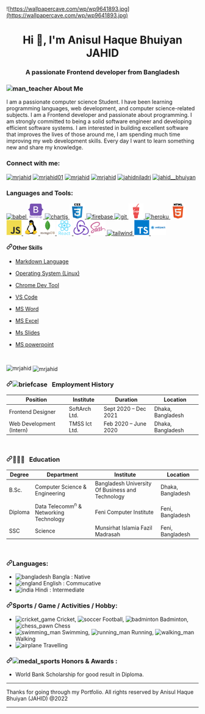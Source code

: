 ![https://wallpapercave.com/wp/wp9641893.jpg](https://wallpapercave.com/wp/wp9641893.jpg)

<h1 align="center">Hi 👋, I'm Anisul Haque Bhuiyan JAHID</h1>
<h3 align="center">A passionate Frontend developer from Bangladesh</h3>

### ![man_teacher](https://github.githubassets.com/images/icons/emoji/unicode/1f468-1f3eb.png)  About Me

I am a passionate computer science Student. I have been learning programming languages, web development, and computer science-related subjects. I am a Frontend developer and passionate about programming. I am strongly committed to being a solid software engineer and developing efficient software systems. I am interested in building excellent software that improves the lives of those around me, I am spending much time improving my web development skills. Every day I want to learn something new and share my knowledge.



<h3 align="left">Connect with me:</h3>
<p align="left">
<a href="https://dev.to/mrjahid" target="blank"><img align="center" src="https://raw.githubusercontent.com/rahuldkjain/github-profile-readme-generator/master/src/images/icons/Social/devto.svg" alt="mrjahid" height="30" width="40" /></a>
<a href="https://twitter.com/mrjahid01" target="blank"><img align="center" src="https://raw.githubusercontent.com/rahuldkjain/github-profile-readme-generator/master/src/images/icons/Social/twitter.svg" alt="mrjahid01" height="30" width="40" /></a>
<a href="https://linkedin.com/in/mrjahid" target="blank"><img align="center" src="https://raw.githubusercontent.com/rahuldkjain/github-profile-readme-generator/master/src/images/icons/Social/linked-in-alt.svg" alt="mrjahid" height="30" width="40" /></a>
<a href="https://stackoverflow.com/users/mrjahid" target="blank"><img align="center" src="https://raw.githubusercontent.com/rahuldkjain/github-profile-readme-generator/master/src/images/icons/Social/stack-overflow.svg" alt="mrjahid" height="30" width="40" /></a>
<a href="https://fb.com/jahidniladri" target="blank"><img align="center" src="https://raw.githubusercontent.com/rahuldkjain/github-profile-readme-generator/master/src/images/icons/Social/facebook.svg" alt="jahidniladri" height="30" width="40" /></a>
<a href="https://instagram.com/jahid__bhuiyan" target="blank"><img align="center" src="https://raw.githubusercontent.com/rahuldkjain/github-profile-readme-generator/master/src/images/icons/Social/instagram.svg" alt="jahid__bhuiyan" height="30" width="40" /></a>

</p>


<h3 align="left">Languages and Tools:</h3>
<p align="left"> <a href="https://babeljs.io/" target="_blank" rel="noreferrer"> <img src="https://www.vectorlogo.zone/logos/babeljs/babeljs-icon.svg" alt="babel" width="40" height="40"/> </a> <a href="https://getbootstrap.com" target="_blank" rel="noreferrer"> <img src="https://raw.githubusercontent.com/devicons/devicon/master/icons/bootstrap/bootstrap-plain-wordmark.svg" alt="bootstrap" width="40" height="40"/> </a> <a href="https://www.chartjs.org" target="_blank" rel="noreferrer"> <img src="https://www.chartjs.org/media/logo-title.svg" alt="chartjs" width="40" height="40"/> </a> <a href="https://www.w3schools.com/css/" target="_blank" rel="noreferrer"> <img src="https://raw.githubusercontent.com/devicons/devicon/master/icons/css3/css3-original-wordmark.svg" alt="css3" width="40" height="40"/> </a> <a href="https://firebase.google.com/" target="_blank" rel="noreferrer"> <img src="https://www.vectorlogo.zone/logos/firebase/firebase-icon.svg" alt="firebase" width="40" height="40"/> </a> <a href="https://git-scm.com/" target="_blank" rel="noreferrer"> <img src="https://www.vectorlogo.zone/logos/git-scm/git-scm-icon.svg" alt="git" width="40" height="40"/> </a> <a href="https://gulpjs.com" target="_blank" rel="noreferrer"> <img src="https://raw.githubusercontent.com/devicons/devicon/master/icons/gulp/gulp-plain.svg" alt="gulp" width="40" height="40"/> </a> <a href="https://heroku.com" target="_blank" rel="noreferrer"> <img src="https://www.vectorlogo.zone/logos/heroku/heroku-icon.svg" alt="heroku" width="40" height="40"/> </a> <a href="https://www.w3.org/html/" target="_blank" rel="noreferrer"> <img src="https://raw.githubusercontent.com/devicons/devicon/master/icons/html5/html5-original-wordmark.svg" alt="html5" width="40" height="40"/> </a> <a href="https://developer.mozilla.org/en-US/docs/Web/JavaScript" target="_blank" rel="noreferrer"> <img src="https://raw.githubusercontent.com/devicons/devicon/master/icons/javascript/javascript-original.svg" alt="javascript" width="40" height="40"/> </a> <a href="https://www.linux.org/" target="_blank" rel="noreferrer"> <img src="https://raw.githubusercontent.com/devicons/devicon/master/icons/linux/linux-original.svg" alt="linux" width="40" height="40"/> </a> <a href="https://www.mongodb.com/" target="_blank" rel="noreferrer"> <img src="https://raw.githubusercontent.com/devicons/devicon/master/icons/mongodb/mongodb-original-wordmark.svg" alt="mongodb" width="40" height="40"/> </a> <a href="https://reactjs.org/" target="_blank" rel="noreferrer"> <img src="https://raw.githubusercontent.com/devicons/devicon/master/icons/react/react-original-wordmark.svg" alt="react" width="40" height="40"/> </a> <a href="https://redux.js.org" target="_blank" rel="noreferrer"> <img src="https://raw.githubusercontent.com/devicons/devicon/master/icons/redux/redux-original.svg" alt="redux" width="40" height="40"/> </a> <a href="https://sass-lang.com" target="_blank" rel="noreferrer"> <img src="https://raw.githubusercontent.com/devicons/devicon/master/icons/sass/sass-original.svg" alt="sass" width="40" height="40"/> </a> <a href="https://tailwindcss.com/" target="_blank" rel="noreferrer"> <img src="https://www.vectorlogo.zone/logos/tailwindcss/tailwindcss-icon.svg" alt="tailwind" width="40" height="40"/> </a> <a href="https://www.typescriptlang.org/" target="_blank" rel="noreferrer"> <img src="https://raw.githubusercontent.com/devicons/devicon/master/icons/typescript/typescript-original.svg" alt="typescript" width="40" height="40"/> </a> <a href="https://webpack.js.org" target="_blank" rel="noreferrer"> <img src="https://raw.githubusercontent.com/devicons/devicon/d00d0969292a6569d45b06d3f350f463a0107b0d/icons/webpack/webpack-original-wordmark.svg" alt="webpack" width="40" height="40"/> </a> </p>


<h4 dir="auto"><a id="user-content-other-skills--videos" class="anchor" aria-hidden="true" href="#other-skills--videos"><svg class="octicon octicon-link" viewBox="0 0 16 16" version="1.1" width="16" height="16" aria-hidden="true"><path fill-rule="evenodd" d="M7.775 3.275a.75.75 0 001.06 1.06l1.25-1.25a2 2 0 112.83 2.83l-2.5 2.5a2 2 0 01-2.83 0 .75.75 0 00-1.06 1.06 3.5 3.5 0 004.95 0l2.5-2.5a3.5 3.5 0 00-4.95-4.95l-1.25 1.25zm-4.69 9.64a2 2 0 010-2.83l2.5-2.5a2 2 0 012.83 0 .75.75 0 001.06-1.06 3.5 3.5 0 00-4.95 0l-2.5 2.5a3.5 3.5 0 004.95 4.95l1.25-1.25a.75.75 0 00-1.06-1.06l-1.25 1.25a2 2 0 01-2.83 0z"></path></svg></a>Other Skills</h4>
<ul dir="auto">
<li>
<p dir="auto"><a href="https://www.markdownguide.org/" rel="nofollow">Markdown Language</a></p>
</li>
<li>
<p dir="auto"><a href="#" rel="nofollow">Operating System (Linux)</a></p>
</li>
  <li>
<p dir="auto"><a href="#" rel="nofollow">Chrome Dev Tool</a></p>
</li>
    <li>
<p dir="auto"><a href="#" rel="nofollow">VS Code</a></p>
</li>
<li>
<p dir="auto"><a href="#" rel="nofollow">MS Word</a></p>
</li>
<li>
<p dir="auto"><a href="#" rel="nofollow">MS Excel</a></p>
</li>
 <li>
<p dir="auto"><a href="#" rel="nofollow">Ms Slides</a></p>
</li>
<li>
<p dir="auto"><a href="#" rel="nofollow">MS powerpoint</a></p>
<br>
</li>
</ul>




<p><img align="left" src="https://github-readme-stats.vercel.app/api/top-langs?username=mrjahid&show_icons=true&locale=en&layout=compact" alt="mrjahid" /></p>

<p>&nbsp;<img align="center" src="https://github-readme-stats.vercel.app/api?username=mrjahid&show_icons=true&locale=en" alt="mrjahid" /></p>


<h3 dir="auto"><a id="user-content---employment-history" class="anchor" aria-hidden="true" href="#--employment-history"><svg class="octicon octicon-link" viewBox="0 0 16 16" version="1.1" width="16" height="16" aria-hidden="true"><path fill-rule="evenodd" d="M7.775 3.275a.75.75 0 001.06 1.06l1.25-1.25a2 2 0 112.83 2.83l-2.5 2.5a2 2 0 01-2.83 0 .75.75 0 00-1.06 1.06 3.5 3.5 0 004.95 0l2.5-2.5a3.5 3.5 0 00-4.95-4.95l-1.25 1.25zm-4.69 9.64a2 2 0 010-2.83l2.5-2.5a2 2 0 012.83 0 .75.75 0 001.06-1.06 3.5 3.5 0 00-4.95 0l-2.5 2.5a3.5 3.5 0 004.95 4.95l1.25-1.25a.75.75 0 00-1.06-1.06l-1.25 1.25a2 2 0 01-2.83 0z"></path></svg></a><g-emoji class="g-emoji" alias="briefcase" fallback-src="https://github.githubassets.com/images/icons/emoji/unicode/1f4bc.png"><img class="emoji" alt="briefcase" height="20" width="20" src="https://github.githubassets.com/images/icons/emoji/unicode/1f4bc.png"></g-emoji> &nbsp; Employment History</h3>

<table>
<thead>
<tr>
<th>Position</th>
<th>Institute</th>
<th>Duration</th>
<th>Location</th>
</tr>
</thead>
<tbody>
<tr>
<td>Frontend Designer</td>
<td>SoftArch Ltd.</td>
<td>Sept 2020 – Dec 2021</td>
<td>Dhaka, Bangladesh</td>
</tr>
<tr>
<td>Web Development (Intern)</td>
<td>TMSS Ict Ltd.</td>
<td>Feb 2020 – June 2020</td>
<td>Dhaka, Bangladesh</td>
</tr>
</tbody>
</table>

<br>
<h3 dir="auto"><a id="user-content---education" class="anchor" aria-hidden="true" href="#--education"><svg class="octicon octicon-link" viewBox="0 0 16 16" version="1.1" width="16" height="16" aria-hidden="true"><path fill-rule="evenodd" d="M7.775 3.275a.75.75 0 001.06 1.06l1.25-1.25a2 2 0 112.83 2.83l-2.5 2.5a2 2 0 01-2.83 0 .75.75 0 00-1.06 1.06 3.5 3.5 0 004.95 0l2.5-2.5a3.5 3.5 0 00-4.95-4.95l-1.25 1.25zm-4.69 9.64a2 2 0 010-2.83l2.5-2.5a2 2 0 012.83 0 .75.75 0 001.06-1.06 3.5 3.5 0 00-4.95 0l-2.5 2.5a3.5 3.5 0 004.95 4.95l1.25-1.25a.75.75 0 00-1.06-1.06l-1.25 1.25a2 2 0 01-2.83 0z"></path></svg></a>👨🏻&zwj;🎓 &nbsp; Education</h3>


<table>
<thead>
<tr>
<th>Degree</th>
<th>Department</th>
<th>Institute</th>
<th>Location</th>
</tr>
</thead>
<tbody>
  <tr>
<td>B.Sc.</td>
<td>Computer Science &amp; Engineering</td>
<td>Bangladesh University Of Business and Technology</td>
<td>Dhaka, Bangladesh</td>
</tr>
<tr>
<td>Diploma</td>
<td>Data Telecomm<sup>n</sup> &amp; Networking Technology</td>
<td>Feni Computer Institute</td>
<td>Feni, Bangladesh</td>
</tr>
<tr>
<td>SSC</td>
<td>Science</td>
<td>Munsirhat Islamia Fazil Madrasah</td>
<td>Feni, Bangladesh</td>
</tr>
</tbody>
</table>

<br>

<h3 dir="auto"><a id="user-content-languages" class="anchor" aria-hidden="true" href="#languages"><svg class="octicon octicon-link" viewBox="0 0 16 16" version="1.1" width="16" height="16" aria-hidden="true"><path fill-rule="evenodd" d="M7.775 3.275a.75.75 0 001.06 1.06l1.25-1.25a2 2 0 112.83 2.83l-2.5 2.5a2 2 0 01-2.83 0 .75.75 0 00-1.06 1.06 3.5 3.5 0 004.95 0l2.5-2.5a3.5 3.5 0 00-4.95-4.95l-1.25 1.25zm-4.69 9.64a2 2 0 010-2.83l2.5-2.5a2 2 0 012.83 0 .75.75 0 001.06-1.06 3.5 3.5 0 00-4.95 0l-2.5 2.5a3.5 3.5 0 004.95 4.95l1.25-1.25a.75.75 0 00-1.06-1.06l-1.25 1.25a2 2 0 01-2.83 0z"></path></svg></a>Languages:</h3>

<ul dir="auto">
<li><g-emoji class="g-emoji" alias="bangladesh" fallback-src="https://github.githubassets.com/images/icons/emoji/unicode/1f1e7-1f1e9.png"><img class="emoji" alt="bangladesh" height="20" width="20" src="https://github.githubassets.com/images/icons/emoji/unicode/1f1e7-1f1e9.png"></g-emoji> Bangla : Native</li>
<li><g-emoji class="g-emoji" alias="england" fallback-src="https://github.githubassets.com/images/icons/emoji/unicode/1f3f4-e0067-e0062-e0065-e006e-e0067-e007f.png"><img class="emoji" alt="england" height="20" width="20" src="https://github.githubassets.com/images/icons/emoji/unicode/1f3f4-e0067-e0062-e0065-e006e-e0067-e007f.png"></g-emoji> English : Commucative</li>
<li><g-emoji class="g-emoji" alias="india" fallback-src="https://github.githubassets.com/images/icons/emoji/unicode/1f1ee-1f1f3.png"><img class="emoji" alt="india" height="20" width="20" src="https://github.githubassets.com/images/icons/emoji/unicode/1f1ee-1f1f3.png"></g-emoji> Hindi : Intermediate</li>
</ul>

<h3 dir="auto"><a id="user-content-sports--game--activities--hobby" class="anchor" aria-hidden="true" href="#sports--game--activities--hobby"><svg class="octicon octicon-link" viewBox="0 0 16 16" version="1.1" width="16" height="16" aria-hidden="true"><path fill-rule="evenodd" d="M7.775 3.275a.75.75 0 001.06 1.06l1.25-1.25a2 2 0 112.83 2.83l-2.5 2.5a2 2 0 01-2.83 0 .75.75 0 00-1.06 1.06 3.5 3.5 0 004.95 0l2.5-2.5a3.5 3.5 0 00-4.95-4.95l-1.25 1.25zm-4.69 9.64a2 2 0 010-2.83l2.5-2.5a2 2 0 012.83 0 .75.75 0 001.06-1.06 3.5 3.5 0 00-4.95 0l-2.5 2.5a3.5 3.5 0 004.95 4.95l1.25-1.25a.75.75 0 00-1.06-1.06l-1.25 1.25a2 2 0 01-2.83 0z"></path></svg></a>Sports / Game / Activities / Hobby:</h3>

<ul dir="auto">
<li><g-emoji class="g-emoji" alias="cricket_game" fallback-src="https://github.githubassets.com/images/icons/emoji/unicode/1f3cf.png"><img class="emoji" alt="cricket_game" height="20" width="20" src="https://github.githubassets.com/images/icons/emoji/unicode/1f3cf.png"></g-emoji> Cricket, <g-emoji class="g-emoji" alias="soccer" fallback-src="https://github.githubassets.com/images/icons/emoji/unicode/26bd.png"><img class="emoji" alt="soccer" height="20" width="20" src="https://github.githubassets.com/images/icons/emoji/unicode/26bd.png"></g-emoji> Football, <g-emoji class="g-emoji" alias="badminton" fallback-src="https://github.githubassets.com/images/icons/emoji/unicode/1f3f8.png"><img class="emoji" alt="badminton" height="20" width="20" src="https://github.githubassets.com/images/icons/emoji/unicode/1f3f8.png"></g-emoji> Badminton, <g-emoji class="g-emoji" alias="chess_pawn" fallback-src="https://github.githubassets.com/images/icons/emoji/unicode/265f.png"><img class="emoji" alt="chess_pawn" height="20" width="20" src="https://github.githubassets.com/images/icons/emoji/unicode/265f.png"></g-emoji> Chess</li>
  
<li><g-emoji class="g-emoji" alias="swimming_man" fallback-src="https://github.githubassets.com/images/icons/emoji/unicode/1f3ca-2642.png"><img class="emoji" alt="swimming_man" height="20" width="20" src="https://github.githubassets.com/images/icons/emoji/unicode/1f3ca-2642.png"></g-emoji> Swimming, <g-emoji class="g-emoji" alias="running_man" fallback-src="https://github.githubassets.com/images/icons/emoji/unicode/1f3c3-2642.png"><img class="emoji" alt="running_man" height="20" width="20" src="https://github.githubassets.com/images/icons/emoji/unicode/1f3c3-2642.png"></g-emoji> Running, <g-emoji class="g-emoji" alias="walking_man" fallback-src="https://github.githubassets.com/images/icons/emoji/unicode/1f6b6-2642.png"><img class="emoji" alt="walking_man" height="20" width="20" src="https://github.githubassets.com/images/icons/emoji/unicode/1f6b6-2642.png"></g-emoji> Walking</li>
  
<li><g-emoji class="g-emoji" alias="airplane" fallback-src="https://github.githubassets.com/images/icons/emoji/unicode/2708.png"><img class="emoji" alt="airplane" height="20" width="20" src="https://github.githubassets.com/images/icons/emoji/unicode/2708.png"></g-emoji> Travelling</li>
</ul>

<h3 dir="auto"><a id="user-content--honors--awards-" class="anchor" aria-hidden="true" href="#-honors--awards-"><svg class="octicon octicon-link" viewBox="0 0 16 16" version="1.1" width="16" height="16" aria-hidden="true"><path fill-rule="evenodd" d="M7.775 3.275a.75.75 0 001.06 1.06l1.25-1.25a2 2 0 112.83 2.83l-2.5 2.5a2 2 0 01-2.83 0 .75.75 0 00-1.06 1.06 3.5 3.5 0 004.95 0l2.5-2.5a3.5 3.5 0 00-4.95-4.95l-1.25 1.25zm-4.69 9.64a2 2 0 010-2.83l2.5-2.5a2 2 0 012.83 0 .75.75 0 001.06-1.06 3.5 3.5 0 00-4.95 0l-2.5 2.5a3.5 3.5 0 004.95 4.95l1.25-1.25a.75.75 0 00-1.06-1.06l-1.25 1.25a2 2 0 01-2.83 0z"></path></svg></a><g-emoji class="g-emoji" alias="medal_sports" fallback-src="https://github.githubassets.com/images/icons/emoji/unicode/1f3c5.png"><img class="emoji" alt="medal_sports" height="20" width="20" src="https://github.githubassets.com/images/icons/emoji/unicode/1f3c5.png"></g-emoji> Honors &amp; Awards :</h3>

<ul dir="auto">
<li>World Bank Scholarship for good result in Diploma.</li>
</ul>

<hr>

<p dir="auto">Thanks for going through my Portfolio.
All rights reserved by Anisul Haque Bhuiyan (JAHID) @2022</p>

<hr>

